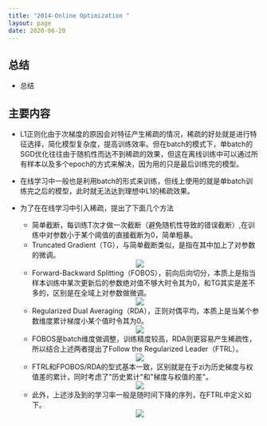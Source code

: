 ```yaml
---
title: "2014-Online Optimization "
layout: page
date: 2020-06-20
---
```




## 总结

- 总结

## 主要内容

- L1正则化由于次梯度的原因会对特征产生稀疏的情况，稀疏的好处就是进行特征选择，简化模型复杂度，提高训练效率。但在batch的模式下，单batch的SGD优化往往由于随机性而达不到稀疏的效果，但这在离线训练中可以通过所有样本以及多个epoch的方式来解决，因为用的只是最后训练完的模型。
- 在线学习中一般也是利用batch的形式来训练，但线上使用的就是单batch训练完之后的模型，此时就无法达到理想中L1的稀疏效果。
- 为了在在线学习中引入稀疏，提出了下面几个方法
    - 简单截断，每训练T次才做一次截断（避免随机性导致的错误截断）,在训练中对参数小于某个阈值的直接截断为0，简单粗暴。
    - Truncated Gradient（TG），与简单截断类似，是指在其中加上了对参数的微调。
    <div style="text-align: center"><img src="/wiki/attach/images/onlinTrain-01.png" style="max-width:500px"></div>

    - Forward-Backward Splitting（FOBOS），前向后向切分，本质上是指当样本训练中某次更新后的参数绝对值不够大时令其为0，和TG其实是差不多的，区别是在全域上对参数做微调。
    <div style="text-align: center"><img src="/wiki/attach/images/onlinTrain-02.png" style="max-width:500px"></div>
    
    - Regularized Dual Averaging（RDA），正则对偶平均，本质上是当某个参数维度累计梯度小某个值时令其为0。
    <div style="text-align: center"><img src="/wiki/attach/images/onlinTrain-03.png" style="max-width:500px"></div>
    
    - FOBOS是batch维度做调整，训练精度较高，RDA则更容易产生稀疏性，所以结合上述两者提出了Follow the Regularized Leader（FTRL）。
    <div style="text-align: center"><img src="/wiki/attach/images/onlinTrain-04.png" style="max-width:500px"></div>

    - FTRL和FPOBOS/RDA的型式基本一致，区别就是在于zi为历史梯度与权值差的累计，同时考虑了"历史累计"和"梯度与权值的差"。
    <div style="text-align: center"><img src="/wiki/attach/images/onlinTrain-05.png" style="max-width:300px"></div>
    
    - 此外，上述涉及到的学习率一般是随时间下降的序列，在FTRL中定义如下。
    <div style="text-align: center"><img src="/wiki/attach/images/onlinTrain-06.png" style="max-width:400px"></div>